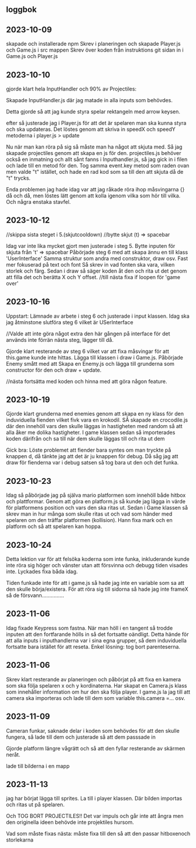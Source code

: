## loggbok

## 2023-10-09
skapade och installerade npm
Skrev i planeringen och skapade Player.js och Game.js i src mappen
Skrev över koden från instruktions git sidan in i Game.js och Player.js

## 2023-10-10
 gjorde  klart hela InputHandler och 90% av Projectiles:

Skapade InputHandler.js där jag matade in alla inputs som behövdes.

Detta gjorde så att jag kunde styra spelar rektangeln med arrow keysen.

efter så justerade jag i Player.js för att det är spelaren man ska kunna styra och ska updateras. Det löstes genom att skriva in speedX och speedY metoderna i player.js > update

Nu när man kan röra på sig så måste man ha något att skjuta med. Så jag skapade projectiles genom att skapa en js för den. projectiles.js behöver också en inmatning och allt sånt fanns i Inputhandler.js, så jag gick in i filen och lade till en metod för den. Tog samma event.key metod som raden ovan men valde "t" istället, och hade en rad kod som sa till den att skjuta då de "t" trycks.

Enda problemen jag hade idag var att jag råkade röra ihop måsvingarna {} då och då, men löstes lätt genom att kolla igenom vilka som hör till vilka. Och några enstaka stavfel.

## 2023-10-12
//skippa sista steget i 5.(skjutcooldown)
//bytte skjut (t) => spacebar

Idag var inte lika mycket gjort men justerade i steg 5. 
Bytte inputen för skjuta från 't' => spacebar
Påbörjade steg 6 med att skapa ännu en till klass 'UserInterface'
Samma struktur som andra med construktor, draw osv. 
Fast mer fokuserad på text och font
Så skrev in vad fonten ska vara, vilken storlek och färg.
Sedan i draw så säger koden åt den och rita ut det genom att filla det och berätta X och Y offset.
//till nästa fixa if loopen för 'game over'

## 2023-10-16
Uppstart:
Lämnade av arbete i steg 6 och justerade i input klassen.
Idag ska jag åtminstone slutföra steg 6 vilket är USerInterface

//Valde att inte göra något extra den här gången på interface för det används inte förrän nästa steg, lägger till då.

Gjorde klart resterande av steg 6 vilket var att fixa måsvingar för att this.game kunde inte hittas.
Lägga till klassen i draw i Game.js.
Påbörjade Enemy smått med att Skapa en Enemy.js och lägga till grunderna som  constructor för den och draw + update.

//nästa fortsätta med koden och hinna med att göra någon feature.

## 2023-10-19

Gjorde klart grunderna med enemies genom att skapa en ny klass för den induviduella fienden vilket fivk vara en krokodil. SÅ skapade en crocodile.js där den innehöll vars den skulle läggas in hastigheten med random så att alla åker me dolika hastigheter.
I game klassen sedan så importerades koden därifrån och sa till när dem skulle läggas till och rita ut dem

Gick bra:
Löste problemet att fiender bara syntes om man tryckte på knappen d, då tänkte jag att det är ju knappen för debug. Då såg jag att draw för fienderna var i debug satsen så tog bara ut den och det funka.


## 2023-10-23

Idag så påbörjade jag på själva mario platformen som innehöll både hitbox och plattformar.
Genom att göra en platform.js så kunde jag lägga in värde för platformens position och vars den ska ritas ut. Sedan i Game klassen så skrev man in hur många som skulle ritas ut och vad som händer med spelaren om den träffar platformen (kollision). Hann fixa mark och en platform och så att spelaren kan hoppa.

## 2023-10-24

Detta lektion var för att felsöka koderna som inte funka, inkluderande kunde inte röra sig höger och vänster utan att försvinna och debugg tiden visades inte. Lyckades fixa båda idag. 

Tiden funkade inte för att i game.js så hade jag inte en variable som sa att den skulle börja/existera.
För att röra sig till sidorna så hade jag inte frameX så de försvann...............

## 2023-11-06

Idag fixade Keypress som fastna. När man höll i en tangent så trodde inputen att den fortfarande hölls in så det fortsatte oändligt. Detta hände för att alla inputs i inputhandlerna var i sina egna grupper, så dem induviduella fortsatte bara istället för att reseta. Enkel lösning: tog bort parenteserna.


## 2023-11-06

Skrev klart resterande av planeringen och påbörjat på att fixa en kamera som ska följa spelaren x och y kordinaterna. Har skapat en Camera.js klass som innehåller information om hur den ska följa player. I game.js la jag till att camera ska importeras och lade till dem som variable this.camera =... osv.

## 2023-11-09

Cameran funkar, saknade delar i koden som behövdes för att den skulle fungera, så lade till dem och justerade så att dem passsade in

Gjorde platform längre vågrätt och så att den fyllar resterande av skärmen neråt.

lade till bilderna i en mapp

## 2023-11-13

jag har börjat lägga till sprites. La till i player klassen. Där bilden importas och ritas ut på spelaren.

 Och TOG BORT PROJECTILES!!
 Det var impuls och går inte att ångra men den originella ideen behövde inte projektiles hursom.


Vad som måste fixas nästa: måste fixa till den så att den passar hitboxenoch storlekarna



